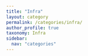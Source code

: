 ```yaml
---
title: "Infra"
layout: category
permalink: /categories/infra/
author_profile: true
taxonomy: Infra
sidebar:
  nav: "categories"
---
```


